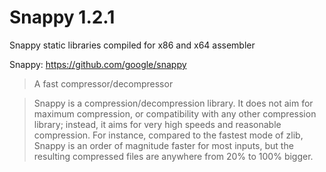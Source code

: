 # Snappy 1.2.1

Snappy static libraries compiled for x86 and x64 assembler 

Snappy: https://github.com/google/snappy

> A fast compressor/decompressor

> Snappy is a compression/decompression library. It does not aim for maximum compression, or compatibility with any other compression library; instead, it aims for very high speeds and reasonable compression. For instance, compared to the fastest mode of zlib, Snappy is an order of magnitude faster for most inputs, but the resulting compressed files are anywhere from 20% to 100% bigger.